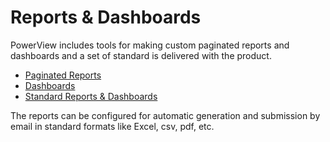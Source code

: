 # Reports & Dashboards

PowerView includes tools for making custom paginated reports and dashboards and a set of standard is delivered with the product.

- [Paginated Reports](paginated_reports.md)
- [Dashboards](dashboards.md)
- [Standard Reports & Dashboards](standard/)

The reports can be configured for automatic generation and submission by email in standard formats like Excel, csv, pdf, etc.